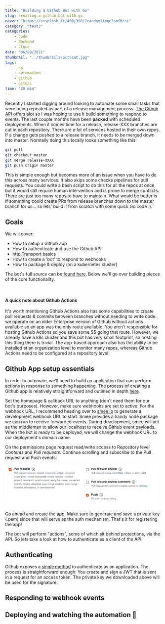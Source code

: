 ```yaml
---
title: "Building a Github Bot with Go"
slug: creating-a-github-bot-with-go
cover: "https://unsplash.it/400/300/?random?AngelsofMist"
category: "test3"
categories:
    - Code
    - Backend
    - Cloud
date: "06/09/2021"
thumbnail: "../thumbnails/octocat.jpg"
tags:
    - go
    - automation
    - github
    - gitops
time: "20 min"
---
```


Recently I started digging around looking to automate some small tasks that were being repeated as part of a release management process. [The Github API](https://docs.github.com/en/rest) offers alot so I was hoping to use it build something to respond to events. The last couple months have been **packed** with scheduled deployments. When it comes time for a release, release-XXX branches are cut in each repository.  There are *a lot* of services hosted in their own repos. If a change gets pushed to a release branch, it needs to be merged down into master. Normally doing this locally looks something like this:

```bash
git pull
git checkout master
git merge release-XXXX
git push origin master
```

This is simple enough but becomes more of an issue when you have to do this across many services. It also skips some checks pipelines for  pull requests. You could write a bash script to do this for all the repos at once, but it would still require human intervention and is prone to merge conflicts. There are just too many repos to have to maintain. What would be better is if something could create PRs from release branches down to the master branch for us... so lets' build it from scratch with some quick Go code :).


## Goals
We will cover:

* How to setup a Github app
* How to authenticate and use the Github API 
* http.Transport basics
* How to create a 'bot' to respond to webhooks 
* How to package & deploy (on a kubernetes cluster)

The bot's full source can be [found here](https://github.com/snimmagadda1/github-PR-automation). Below we'll go over building pieces of the core functionality.

&nbsp;

#### A quick note about Github Actions
It's worth mentioning Github Actions also has some capabilities to create pull requests & commits between branches without needing to write code. we operate on an older Enterprise version of Github without actions available so an app was the only route available. You aren't responsible for hosting Github Actions so you save some $$ going that route. However, we already have a k8s cluster and this bot has very small footprint, so hosting this thing there is trivial. The app-based approach also has the ability to be installed at an organization level to monitor many repos, whereas Github Actions need to be configured at a repository level.


## Github App setup essentials
In order to automate, we'll need to build an application that can perform actions in response to something happening. The process of creating a Github app is relatively straightforward and outlined in depth [here](https://docs.github.com/en/developers/apps/building-github-apps/creating-a-github-app). 

Set the homepage & callback URL to anything (don't need them for our bot's purposes). However, make sure webhooks are set to active. For the webhook URL, I recommend heading over to [smee.io](https://smee.io) to generate a development webhook URL to start. Smee provides a handy node package we can run to receive forwarded events. During development, smee will act as the middleman to allow our localhost to receive Github event payloads. When the bot is ready to be deployed, we will change the webhook URL to our deployment's domain name.

On the permissions page request read/write access to Repository level *Contents* and *Pull requests*. Continue scrolling and subscribe to the Pull request and Push events:

![Github app subscription check boxes](../images/github_events_subscribe.png)

Go ahead and create the app. Make sure to generate and save a private key (.pem) since that will serve as the auth mechanism. That's it for registering the app!

The bot will perform "actions", some of which sit behind protections, via the API. So lets take a look at how to authenticate as a client of the API.

## Authenticating 


Github exposes a [single method](https://docs.github.com/en/developers/apps/building-github-apps/authenticating-with-github-apps) to authenticate as an application. The process is straightforward enough: You create and sign a JWT that is sent in a request for an access token. The private key we downloaded above will be used for the signature.

## Responding to webhook events

## Deploying and watching the automation :eyes: